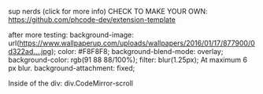 sup nerds
(click for more info)
CHECK TO MAKE YOUR OWN: https://github.com/phcode-dev/extension-template

after more testing:
  background-image: url(https://www.wallpaperup.com/uploads/wallpapers/2016/01/17/877900/0d322ad….jpg);
    color: #F8F8F8;
    background-blend-mode: overlay;
    background-color: rgb(91 88 88/100%);
    filter: blur(1.25px);
At maximum 6 px blur.
background-attachment: fixed;

  Inside of the div: div.CodeMirror-scroll
